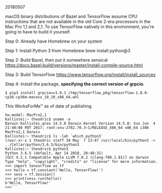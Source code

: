 20180507

macOS binary distributions of Bazel and TensorFlow assume CPU instructions that are not available in the old Core 2-era processors in the Mac Pro 1,1 and 2,1. To use TensorFlow natively in this environment, you're going to have to build it yourself.

Step 0: Already have Homebrew on your system

Step 1: Install Python 3 from Homebrew
brew install python@3

Step 2: Build Bazel, then put it somewhere sensical
https://docs.bazel.build/versions/master/install-compile-source.html

Step 3: Build TensorFlow
https://www.tensorflow.org/install/install_sources

Step 4: Install the package, **specifying the correct version of grpcio.**

`$ pip3 install grpcio==1.9.1 /tmp/tensorflow_pkg/tensorflow-1.8.0-cp36-cp36m-macosx_10_10_x86_64.whl`

This WorksForMe™ as of date of publishing

```Kallistei:~ theodric$ sysctl hw.model
hw.model: MacPro2,1
Kallistei:~ theodric$ uname -a
Darwin Kallistei.grex 14.5.0 Darwin Kernel Version 14.5.0: Sun Jun  4 21:40:08 PDT 2017; root:xnu-2782.70.3~1/RELEASE_X86_64 x86_64 i386 MacPro2,1 Darwin
Kallistei:~ theodric$ ls -lah `which python3`
lrwxr-xr-x 1 theodric staff 34 May  7 13:47 /usr/local/bin/python3 -> ../Cellar/python/3.6.5/bin/python3
Kallistei:~ theodric$ python3
Python 3.6.5 (default, Apr 14 2018, 20:48:31)
[GCC 4.2.1 Compatible Apple LLVM 7.0.2 (clang-700.1.81)] on darwin
Type "help", "copyright", "credits" or "license" for more information.
>>> import tensorflow as tf
>>> hello = tf.constant('Hello, TensorFlow!')
>>> sess = tf.Session()
>>> print(sess.run(hello))
b'Hello, TensorFlow!'
>>>```
